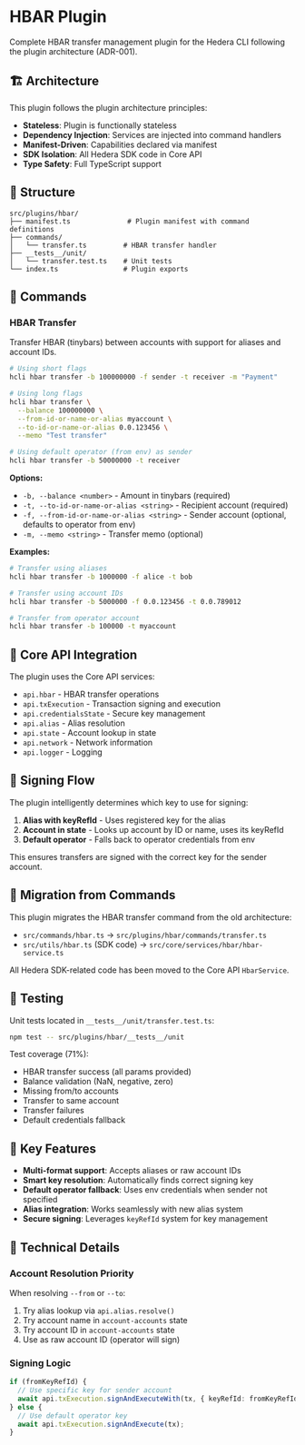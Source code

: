 # HBAR Plugin

Complete HBAR transfer management plugin for the Hedera CLI following the plugin architecture (ADR-001).

## 🏗️ Architecture

This plugin follows the plugin architecture principles:

- **Stateless**: Plugin is functionally stateless
- **Dependency Injection**: Services are injected into command handlers
- **Manifest-Driven**: Capabilities declared via manifest
- **SDK Isolation**: All Hedera SDK code in Core API
- **Type Safety**: Full TypeScript support

## 📁 Structure

```
src/plugins/hbar/
├── manifest.ts              # Plugin manifest with command definitions
├── commands/
│   └── transfer.ts         # HBAR transfer handler
├── __tests__/unit/
│   └── transfer.test.ts    # Unit tests
└── index.ts                # Plugin exports
```

## 🚀 Commands

### HBAR Transfer

Transfer HBAR (tinybars) between accounts with support for aliases and account IDs.

```bash
# Using short flags
hcli hbar transfer -b 100000000 -f sender -t receiver -m "Payment"

# Using long flags
hcli hbar transfer \
  --balance 100000000 \
  --from-id-or-name-or-alias myaccount \
  --to-id-or-name-or-alias 0.0.123456 \
  --memo "Test transfer"

# Using default operator (from env) as sender
hcli hbar transfer -b 50000000 -t receiver
```

**Options:**

- `-b, --balance <number>` - Amount in tinybars (required)
- `-t, --to-id-or-name-or-alias <string>` - Recipient account (required)
- `-f, --from-id-or-name-or-alias <string>` - Sender account (optional, defaults to operator from env)
- `-m, --memo <string>` - Transfer memo (optional)

**Examples:**

```bash
# Transfer using aliases
hcli hbar transfer -b 1000000 -f alice -t bob

# Transfer using account IDs
hcli hbar transfer -b 5000000 -f 0.0.123456 -t 0.0.789012

# Transfer from operator account
hcli hbar transfer -b 100000 -t myaccount
```

## 🔧 Core API Integration

The plugin uses the Core API services:

- `api.hbar` - HBAR transfer operations
- `api.txExecution` - Transaction signing and execution
- `api.credentialsState` - Secure key management
- `api.alias` - Alias resolution
- `api.state` - Account lookup in state
- `api.network` - Network information
- `api.logger` - Logging

## 🔐 Signing Flow

The plugin intelligently determines which key to use for signing:

1. **Alias with keyRefId** - Uses registered key for the alias
2. **Account in state** - Looks up account by ID or name, uses its keyRefId
3. **Default operator** - Falls back to operator credentials from env

This ensures transfers are signed with the correct key for the sender account.

## 🔄 Migration from Commands

This plugin migrates the HBAR transfer command from the old architecture:

- `src/commands/hbar.ts` → `src/plugins/hbar/commands/transfer.ts`
- `src/utils/hbar.ts` (SDK code) → `src/core/services/hbar/hbar-service.ts`

All Hedera SDK-related code has been moved to the Core API `HbarService`.

## 🧪 Testing

Unit tests located in `__tests__/unit/transfer.test.ts`:

```bash
npm test -- src/plugins/hbar/__tests__/unit
```

Test coverage (71%):

- HBAR transfer success (all params provided)
- Balance validation (NaN, negative, zero)
- Missing from/to accounts
- Transfer to same account
- Transfer failures
- Default credentials fallback

## 🎯 Key Features

- **Multi-format support**: Accepts aliases or raw account IDs
- **Smart key resolution**: Automatically finds correct signing key
- **Default operator fallback**: Uses env credentials when sender not specified
- **Alias integration**: Works seamlessly with new alias system
- **Secure signing**: Leverages `keyRefId` system for key management

## 📝 Technical Details

### Account Resolution Priority

When resolving `--from` or `--to`:

1. Try alias lookup via `api.alias.resolve()`
2. Try account name in `account-accounts` state
3. Try account ID in `account-accounts` state
4. Use as raw account ID (operator will sign)

### Signing Logic

```typescript
if (fromKeyRefId) {
  // Use specific key for sender account
  await api.txExecution.signAndExecuteWith(tx, { keyRefId: fromKeyRefId });
} else {
  // Use default operator key
  await api.txExecution.signAndExecute(tx);
}
```
